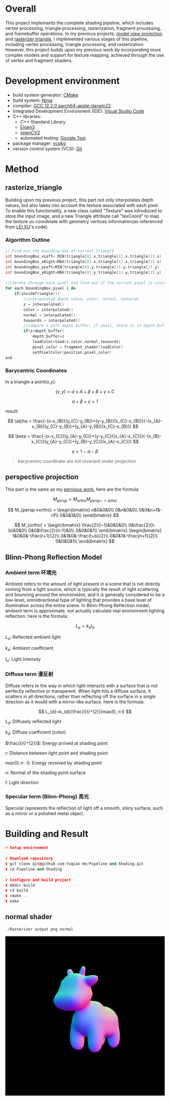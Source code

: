 # Overall 
This project implements the complete shading pipeline, which includes vertex processing, triangle processing, rasterization, fragment processing, and framebuffer operations. In my previous projects, [model view projection](https://github.com/Yuqian-He/model-view-projection) and [rasterizer triangle](https://github.com/Yuqian-He/rasterize-triangle), I implemented various stages of this pipeline, including vertex processing, triangle processing, and rasterization. However, this project builds upon my previous work by incorporating more complex models and support for texture mapping, achieved through the use of vertex and fragment shaders.

# Development environment
- build system generator: [CMake](https://cmake.org/)
- build system: [Ninja](https://ninja-build.org/)
- compiler: [GCC 12.2.0 aarch64-apple-darwin22](https://linux.die.net/man/1/gcc)
- Integrated Development Environment (IDE): [Visual Studio Code](https://code.visualstudio.com/) 
- C++ libraries:
  - C++ Standard Library
  - [Eigen3](https://eigen.tuxfamily.org/index.php?title=Main_Page)
  - [openCV2](https://opencv.org/)
  - automated testing: [Google Test](https://github.com/google/googletest)
- package manager: [vcpkg](https://github.com/Microsoft/vcpkg)
- version control system (VCS): [Git](https://git-scm.com/)

# Method

## rasterize_triangle
Building upon my previous project, this part not only interpolates depth values, but also takes into account the texture associated with each pixel. To enable this functionality, a new class called "Texture" was introduced to store the input image, and a new Triangle attribute call "texCoord" to map the texture uv coordinate with geometry vertices information(as referenced from [LEI XU](http://games-cn.org/forums/topic/%e4%bd%9c%e4%b8%9a3%e6%9b%b4%e6%ad%a3%e5%85%ac%e5%91%8a/)'s code). 
### Algorithm Outline
```c++
// Find out the bounding box of current triangle
int boundingBox_xLeft= MIN(triangle[0].x,triangle[1].x,triangle[2].x)
int boundingBox_xRight=MAX(triangle[0].x,triangle[1].x,triangle[2].x)
int boundingBox_yLeft=MIN(triangle[0].y,triangle[1].y,triangle[2].y)
int boundingBox_yRight=MAX(triangle[0].y,triangle[1].y,triangle[2].y)

//iterate through each pixel and find out if the current pixel is inside the triangle 
for each boundingBox_pixel i do
    if(insideTriangle())
        //interpolated depth value, color, normal, texoords
        z = interpolated()
        color = interpolated()
        normal = interpolated()
        texoords = interpolated()
        //compare z with depth buffer, if small, store it in depth buffer and color the pixel use texture
        if(z<depth_buffer)
            depth_buffer=z
            loadColor=load(z,color,normal,texoords)
            pixel_color = fragment_shader(loadColor)
            setPixelColor(position,pixel_color)
end
```
### Barycentric Coordinates
In a triangle a point(x,y):

$$
(x,y)=\alpha \times A + \beta \times B + \gamma \times C
$$

$$
\alpha + \beta + \gamma = 1
$$

result:

$$
\alpha = \frac{-(x-x_{B})(y_{C}-y_{B})+(y-y_{B})(x_{C}-x_{B})}{-(x_{A}-x_{B})(y_{C}-y_{B})+(y_{A}-y_{B})(x_{C}-x_{B})}
$$

$$
\beta = \frac{-(x-x_{C})(y_{A}-y_{C})+(y-y_{C})(x_{A}-x_{C})}{-(x_{B}-x_{C})(y_{A}-y_{C})+(y_{B}-y_{C})(x_{A}-x_{C})}
$$

$$
\gamma = 1- \alpha - \beta
$$

> barycentric coordinate are not invariant under projection

## perspective projection
This part is the same as my [pervious work](https://github.com/Yuqian-He/model-view-projection), here are the formula

$$
M_{persp} = M_{ortho}M_{persp->ortho}
$$

$$
M_{persp->ortho} = 
   \begin{bmatrix}
   n&0&0&0\\
   0&n&0&0\\
   0&0&n+f&-nf\\
   0&0&1&0\\
   \end{bmatrix}
$$

$$
 M_{ortho} = 
  \begin{bmatrix}
  \frac{2}{r-1}&0&0&0\\
  0&\frac{2}{t-b}&0&0\\
  0&0&\frac{2}{n-f}&0\\
  0&0&0&1\\
  \end{bmatrix} 
  \begin{bmatrix}
  1&0&0&-\frac{r+1}{2}\\
  0&1&0&-\frac{t+b}{2}\\
  0&0&1&-\frac{n+f}{2}\\
  0&0&0&1\\
  \end{bmatrix} 
$$

## Blinn-Phong Reflection Model
### Ambient term 环境光
Ambient refers to the amount of light present in a scene that is not directly coming from a light source, which is typically the result of light scattering and bouncing around the environment, and it is generally considered to be a low-level, omnidirectional type of lighting that provides a base level of illumination across the entire scene. In Blinn-Phong Reflection model, ambient term is approximate, not actually calculate real environment lighting reflection. here is the formula:

$$
L_{a}=k_{a}I_{a}
$$

$L_{a}$: Reflected ambient light

$k_{a}$: Ambient coefficient

$I_{a}$: Light Intensity

### Diffuse term 漫反射
Diffuse refers to the way in which light interacts with a surface that is not perfectly reflective or transparent. When light hits a diffuse surface, it scatters in all directions, rather than reflecting off the surface in a single direction as it would with a mirror-like surface. Here is the formula:

$$
L_{d}=k_{d}(\frac{I}{r^{2}})max(0, n·l)
$$

$L_{d}$: Diffusely reflected light

$k_{d}$: Diffuse coefficient (color)

$\frac{I}{r^{2}}$: Energy arrived at shading point

$r$: Distance between light point and shading point

$max(0,n·l)$: Energy received by shading point

$n$: Normal of the shading point surface

$l$: Light direction

### Specular term (Blinn-Phong) 高光
Specular represents the reflection of light off a smooth, shiny surface, such as a mirror or a polished metal object.

# Building and Result
```c++
# Setup environment 

# Download repository
$ git clone git@github.com:Yuqian-He/Pipeline-and-Shading.git
$ cd Pipeline-and-Shading

# Configure and build project
$ mkdir build
$ cd build
$ cmake .. 
$ make

```

## normal shader
```c++
./Rasterizer output.png normal
```
![](result/normal.png)